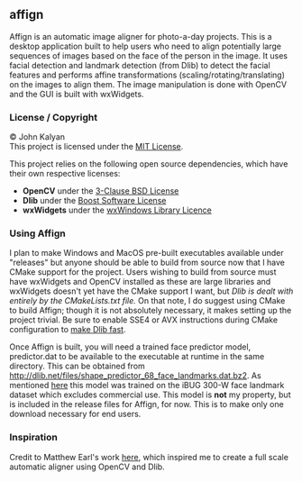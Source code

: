 ## affign
Affign is an automatic image aligner for photo-a-day projects. This is a desktop application built to help users who need to align
potentially large sequences of images based on the face of the person in the image. It uses facial detection and landmark detection
(from Dlib) to detect the facial features and performs affine transformations (scaling/rotating/translating) on the images to align
them. The image manipulation is done with OpenCV and the GUI is built with wxWidgets.

### License / Copyright
© John Kalyan  
This project is licensed under the [MIT License](LICENSE).

This project relies on the following open source dependencies, which have their own respective licenses:  
  * **OpenCV** under the [3-Clause BSD License](https://opencv.org/license.html)  
  * **Dlib** under the [Boost Software License](http://dlib.net/license.html)  
  * **wxWidgets** under the [wxWindows Library Licence](http://docs.wxwidgets.org/3.1/page_copyright_wxlicense.html)  

### Using Affign
I plan to make Windows and MacOS pre-built executables available under "releases" but anyone should be able to build from source now that I have CMake support for the project. Users wishing to build from source must have wxWidgets and OpenCV installed as these are large libraries and wxWidgets doesn't yet have the CMake support I want, but *Dlib is dealt with entirely by the CMakeLists.txt file.* On that note, I do suggest using CMake to build Affign; though it is not absolutely necessary, it makes setting up the project trivial. Be sure to enable SSE4 or AVX instructions during CMake configuration to [make Dlib fast](http://dlib.net/faq.html#Whyisdlibslow).  

Once Affign is built, you will need a trained face predictor model, predictor.dat to be available to the executable at runtime in the same directory. This can be obtained from http://dlib.net/files/shape_predictor_68_face_landmarks.dat.bz2. As mentioned [here](http://dlib.net/face_landmark_detection.py.html) this model was trained on the iBUG 300-W face landmark dataset which excludes commercial use. This model is **not** my property, but is included in the release files for Affign, for now. This is to make only one download necessary for end users.

### Inspiration
Credit to Matthew Earl's work [here](https://matthewearl.github.io/2016/01/22/portrait-timelapse/), which inspired me to create a full scale automatic aligner using OpenCV and Dlib.
